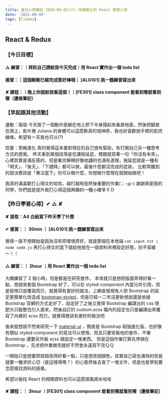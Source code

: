 ```yaml
---
title: 每日心得筆記 2020-09-05(六) 持續進化的 React 學習心得
date: '2021-09-05'
tags: [lidemy]
---
```


## React & Redux

### 【今日目標】

#### △ 練習：｜拜託自己請給我今天完成｜用 React 實作出一個 todo list

#### 複習：｜這個剛剛已經完成惹好棒哦｜ [ALG101] 挑一題練習寫出來

#### ✘ 課程：｜晚上你就給我看這個！｜[FE301] class component 能看到哪就看到哪（邊做筆記）

### 【早起跟其他活動】

運動：瑜珈
今天做了一個動作是躺在地上把下半身撐起來垂直地面，然後把腳放在頭上，影片裡 Juliana 的身體可以這麼軟真的很神奇，我也好喜歡她手臂的肌肉線條，希望有一天我也可以(?)

唸書：思維進化
真的覺得這本書對現在的自己很有幫助，有打開自己另一種思考方式的感覺。
昨天看到某個段落是在講拖延症，標題就寫著一句「你沒有未來」，心裡其實是滿反感的，但是看完解釋好像他講的也滿有道理，拖延症就是一種有「明天」、「後天」、「下禮拜」都可以做，最後什麼都沒完成的症狀。
比較常聽到的說法應該是「專注當下」你可以做什麼，你想做什麼現在就開始做吧！

我真的滿喜歡打心得文的哈哈，越打越有勁然後重要的作業(；¬д¬)
謝謝來密我的同學，你們就是提升我打心得這個興趣的一種小確幸ＸＤ

### 【昨日學習心得】✔︎ △ ✘

#### ✘ 提取：A4 白紙寫下昨天學了什麼

#### ✔︎ 複習：｜ 30min ｜ [ALG101] 挑一題練習寫出來

覺得一直不想開始是因為沒有把環境弄好，就是那個在本地端 `cat input.txt | node code.js` 再打心得文的當下就給他放在一個資料夾裡設定好惹，刻不容緩～！！

#### △ 練習：｜ 2hour ｜用 React 實作出一個 todo list

大概練習了 2 個小時，但是都是在研究套件。
本來就只是想把版面弄得好看一點，想說來套個 Bootstrap 好了，可以在 styled-component 內當元件引用，但是發現只是覆寫而已，就覺得有更好的做法，上網查發現有人把 Bootstrap 的設定更簡單化改造成 [bootstrap-styled](https://bootstrap-styled.github.io/bootstrap-styled/)，但是已經一二年沒更新想說還是依據 Bootstrap 官網的方式走好了，設定好了之後又覺得 Bootstrap 編譯出的 css 很肥大只能整包引入進來，然後自訂的 custom.scss 檔內的設定也只是編譯出來覆寫了內建的 scss 而已，就覺得應該有更好的做法吧

後來就想說不然來研究一下 [material-ui](https://material-ui.com/zh/) ，簡直是 Bootstrap 超強進化版，也好像有類似 styled-component 的寫法可以使用，而且只要安裝他的套件，不像 Bootstrap 還要另外裝 scss 跟設定一堆東西。
但是這個作業打算先停損在 Bootstrap ，先求把作業做完就好不然會永遠寫不完ＱＱ

一開始只是想要把按鈕改得好看一點，只是想改個顏色，其實自己寫也滿快的但是就要一種求好心切（是這樣用嗎？）的心態然後去查了一堆文件，但是也是學到要怎麼樣找資料的感覺。

希望以後找 React 的相關資料也可以這麼順風順水哈哈

#### ✘ 課程：｜ 3hour ｜[FE301] class component 能看到哪就看到哪（邊做筆記）
